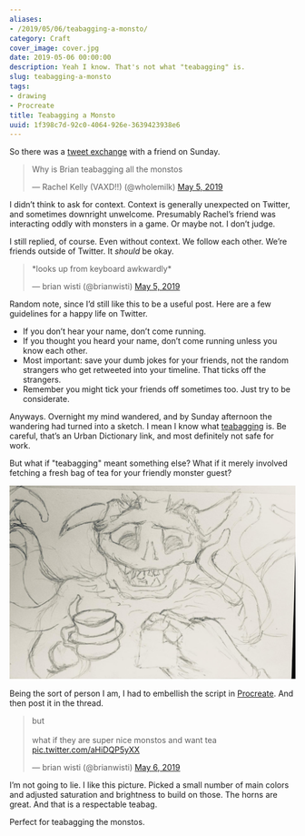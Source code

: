```yaml
---
aliases:
- /2019/05/06/teabagging-a-monsto/
category: Craft
cover_image: cover.jpg
date: 2019-05-06 00:00:00
description: Yeah I know. That's not what "teabagging" is.
slug: teabagging-a-monsto
tags:
- drawing
- Procreate
title: Teabagging a Monsto
uuid: 1f398c7d-92c0-4064-926e-3639423938e6
---
```


So there was a [tweet
exchange](https://twitter.com/wholemilk/status/1124911645786959872) with
a friend on Sunday.


<blockquote class="twitter-tweet">
  <p lang="en" dir="ltr">
    Why is Brian teabagging all the monstos
  </p>
  &mdash; Rachel Kelly (VAXD!!) (@wholemilk)
  <a href="https://twitter.com/wholemilk/status/1124911645786959872?ref_src=twsrc%5Etfw">May 5, 2019</a>
</blockquote>
<script async src="https://platform.twitter.com/widgets.js" charset="utf-8"></script>

I didn’t think to ask for context. Context is generally unexpected on
Twitter, and sometimes downright unwelcome. Presumably Rachel’s friend
was interacting oddly with monsters in a game. Or maybe not. I don’t
judge.

I still replied, of course. Even without context. We follow each other.
We’re friends outside of Twitter. It *should* be okay.

<blockquote class="twitter-tweet">
  <p lang="en" dir="ltr">
    *looks up from keyboard awkwardly*
  </p>
  &mdash; brian wisti (@brianwisti)
  <a href="https://twitter.com/brianwisti/status/1124916630113284096?ref_src=twsrc%5Etfw">May 5, 2019</a>
</blockquote>
<script async src="https://platform.twitter.com/widgets.js" charset="utf-8"></script>

Random note, since I’d still like this to be a useful post. Here are a
few guidelines for a happy life on Twitter.

- If you don’t hear your name, don’t come running.
- If you thought you heard your name, don’t come running unless you
  know each other.
- Most important: save your dumb jokes for your friends, not the
  random strangers who get retweeted into your timeline. That ticks
  off the strangers.
- Remember you might tick your friends off sometimes too. Just try to
  be considerate.

Anyways. Overnight my mind wandered, and by Sunday afternoon the
wandering had turned into a sketch. I mean I know what
[teabagging](https://www.urbandictionary.com/define.php?term=teabagging)
is. Be careful, that’s an Urban Dictionary link, and most definitely not
safe for work.

But what if "teabagging" meant something else? What if it merely
involved fetching a fresh bag of tea for your friendly monster guest?

![The sketch](sketch.jpg)

Being the sort of person I am, I had to embellish the script in
[Procreate](https://procreate.art). And then post it in the thread.

<blockquote class="twitter-tweet">
  <p lang="en" dir="ltr">
    but <br /><br />
    what if they are super nice monstos and want tea
    <a href="https://t.co/aHiDQP5yXX">pic.twitter.com/aHiDQP5yXX</a>
  </p>
  &mdash; brian wisti (@brianwisti)
  <a href="https://twitter.com/brianwisti/status/1125248834878095361?ref_src=twsrc%5Etfw">May 6, 2019</a>
  </blockquote>
  <script async src="https://platform.twitter.com/widgets.js" charset="utf-8"></script>

I’m not going to lie. I like this picture. Picked a small number of main
colors and adjusted saturation and brightness to build on those. The
horns are great. And that is a respectable teabag.

Perfect for teabagging the monstos.